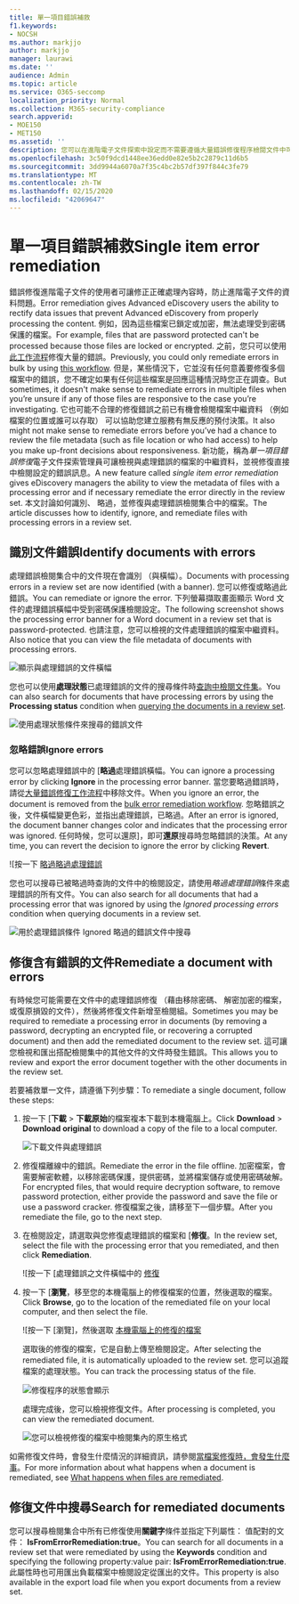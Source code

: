 ```yaml
---
title: 單一項目錯誤補救
f1.keywords:
- NOCSH
ms.author: markjjo
author: markjjo
manager: laurawi
ms.date: ''
audience: Admin
ms.topic: article
ms.service: O365-seccomp
localization_priority: Normal
ms.collection: M365-security-compliance
search.appverid:
- MOE150
- MET150
ms.assetid: ''
description: 您可以在進階電子文件探索中設定而不需要遵循大量錯誤修復程序檢閱文件中可修正處理錯誤。
ms.openlocfilehash: 3c50f9dcd1448ee36edd0e82e5b2c2879c11d6b5
ms.sourcegitcommit: 3dd9944a6070a7f35c4bc2b57df397f844c3fe79
ms.translationtype: MT
ms.contentlocale: zh-TW
ms.lasthandoff: 02/15/2020
ms.locfileid: "42069647"
---
```

# <a name="single-item-error-remediation"></a><span data-ttu-id="f9a9a-103">單一項目錯誤補救</span><span class="sxs-lookup"><span data-stu-id="f9a9a-103">Single item error remediation</span></span>

<span data-ttu-id="f9a9a-104">錯誤修復進階電子文件的使用者可讓修正正確處理內容時，防止進階電子文件的資料問題。</span><span class="sxs-lookup"><span data-stu-id="f9a9a-104">Error remediation gives Advanced eDiscovery users the ability to rectify data issues that prevent Advanced eDiscovery from properly processing the content.</span></span> <span data-ttu-id="f9a9a-105">例如，因為這些檔案已鎖定或加密，無法處理受到密碼保護的檔案。</span><span class="sxs-lookup"><span data-stu-id="f9a9a-105">For example, files that are password protected can't be processed because those files are locked or encrypted.</span></span> <span data-ttu-id="f9a9a-106">之前，您只可以使用[此工作流程](error-remediation-when-processing-data-in-advanced-ediscovery.md)修復大量的錯誤。</span><span class="sxs-lookup"><span data-stu-id="f9a9a-106">Previously, you could only remediate errors in bulk by using [this workflow](error-remediation-when-processing-data-in-advanced-ediscovery.md).</span></span> <span data-ttu-id="f9a9a-107">但是，某些情況下，它並沒有任何意義要修復多個檔案中的錯誤，您不確定如果有任何這些檔案是回應這種情況時您正在調查。</span><span class="sxs-lookup"><span data-stu-id="f9a9a-107">But sometimes, it doesn't make sense to remediate errors in multiple files when you’re unsure if any of those files are responsive to the case you’re investigating.</span></span> <span data-ttu-id="f9a9a-108">它也可能不合理的修復錯誤之前已有機會檢閱檔案中繼資料 （例如檔案的位置或誰可以存取） 可以協助您建立服務有無反應的預付決策。</span><span class="sxs-lookup"><span data-stu-id="f9a9a-108">It also might not make sense to remediate errors before you’ve had a chance to review the file metadata (such as file location or who had access) to help you make up-front decisions about responsiveness.</span></span> <span data-ttu-id="f9a9a-109">新功能，稱為*單一項目錯誤修復*電子文件探索管理員可讓檢視與處理錯誤的檔案的中繼資料，並視修復直接中檢閱設定的錯誤訊息。</span><span class="sxs-lookup"><span data-stu-id="f9a9a-109">A new feature called *single item error remediation* gives eDiscovery managers the ability to view the metadata of files with a processing error and if necessary remediate the error directly in the review set.</span></span> <span data-ttu-id="f9a9a-110">本文討論如何識別、 略過，並修復與處理錯誤檢閱集合中的檔案。</span><span class="sxs-lookup"><span data-stu-id="f9a9a-110">The article discusses how to identify, ignore, and remediate files with processing errors in a review set.</span></span>

## <a name="identify-documents-with-errors"></a><span data-ttu-id="f9a9a-111">識別文件錯誤</span><span class="sxs-lookup"><span data-stu-id="f9a9a-111">Identify documents with errors</span></span>

<span data-ttu-id="f9a9a-112">處理錯誤檢閱集合中的文件現在會識別 （與橫幅）。</span><span class="sxs-lookup"><span data-stu-id="f9a9a-112">Documents with processing errors in a review set are now identified (with a banner).</span></span> <span data-ttu-id="f9a9a-113">您可以修復或略過此錯誤。</span><span class="sxs-lookup"><span data-stu-id="f9a9a-113">You can remediate or ignore the error.</span></span> <span data-ttu-id="f9a9a-114">下列螢幕擷取畫面顯示 Word 文件的處理錯誤橫幅中受到密碼保護檢閱設定。</span><span class="sxs-lookup"><span data-stu-id="f9a9a-114">The following screenshot shows the processing error banner for a Word document in a review set that is password-protected.</span></span> <span data-ttu-id="f9a9a-115">也請注意，您可以檢視的文件處理錯誤的檔案中繼資料。</span><span class="sxs-lookup"><span data-stu-id="f9a9a-115">Also notice that you can view the file metadata of documents with processing errors.</span></span>

![顯示與處理錯誤的文件橫幅](../media/SIERimage1.png)

<span data-ttu-id="f9a9a-117">您也可以使用**處理狀態**已處理錯誤的文件的搜尋條件時[查詢中檢閱文件集](review-set-search.md)。</span><span class="sxs-lookup"><span data-stu-id="f9a9a-117">You can also search for documents that have processing errors by using the **Processing status** condition when [querying the documents in a review set](review-set-search.md).</span></span>

![使用處理狀態條件來搜尋的錯誤文件](../media/SIERimage2.png)

### <a name="ignore-errors"></a><span data-ttu-id="f9a9a-119">忽略錯誤</span><span class="sxs-lookup"><span data-stu-id="f9a9a-119">Ignore errors</span></span>

<span data-ttu-id="f9a9a-120">您可以忽略處理錯誤中的 [**略過**處理錯誤橫幅。</span><span class="sxs-lookup"><span data-stu-id="f9a9a-120">You can ignore a processing error by clicking **Ignore** in the processing error banner.</span></span> <span data-ttu-id="f9a9a-121">當您要略過錯誤時，請從[大量錯誤修復工作流程](error-remediation-when-processing-data-in-advanced-ediscovery.md)中移除文件。</span><span class="sxs-lookup"><span data-stu-id="f9a9a-121">When you ignore an error, the document is removed from the [bulk error remediation workflow](error-remediation-when-processing-data-in-advanced-ediscovery.md).</span></span> <span data-ttu-id="f9a9a-122">忽略錯誤之後，文件橫幅變更色彩，並指出處理錯誤，已略過。</span><span class="sxs-lookup"><span data-stu-id="f9a9a-122">After an error is ignored, the document banner changes color and indicates that the processing error was ignored.</span></span> <span data-ttu-id="f9a9a-123">任何時候，您可以還原]，即可**還原**搜尋時忽略錯誤的決策。</span><span class="sxs-lookup"><span data-stu-id="f9a9a-123">At any time, you can revert the decision to ignore the error by clicking **Revert**.</span></span>

![按一下 [略過略過處理錯誤](../media/SIERimage3.png)

<span data-ttu-id="f9a9a-125">您也可以搜尋已被略過時查詢的文件中的檢閱設定，請使用*略過處理錯誤*條件來處理錯誤的所有文件。</span><span class="sxs-lookup"><span data-stu-id="f9a9a-125">You can also search for all documents that had a processing error that was ignored by using the *Ignored processing errors* condition when querying documents in a review set.</span></span>

![用於處理錯誤條件 Ignored 略過的錯誤文件中搜尋](../media/SIERimage4.png)

## <a name="remediate-a-document-with-errors"></a><span data-ttu-id="f9a9a-127">修復含有錯誤的文件</span><span class="sxs-lookup"><span data-stu-id="f9a9a-127">Remediate a document with errors</span></span>

<span data-ttu-id="f9a9a-128">有時候您可能需要在文件中的處理錯誤修復 （藉由移除密碼、 解密加密的檔案，或復原損毀的文件），然後將修復文件新增至檢閱組。</span><span class="sxs-lookup"><span data-stu-id="f9a9a-128">Sometimes you may be required to remediate a processing error in documents (by removing a password, decrypting an encrypted file, or recovering a corrupted document) and then add the remediated document to the review set.</span></span> <span data-ttu-id="f9a9a-129">這可讓您檢視和匯出搭配檢閱集中的其他文件的文件時發生錯誤。</span><span class="sxs-lookup"><span data-stu-id="f9a9a-129">This allows you to review and export the error document together with the other documents in the review set.</span></span> 

<span data-ttu-id="f9a9a-130">若要補救單一文件，請遵循下列步驟：</span><span class="sxs-lookup"><span data-stu-id="f9a9a-130">To remediate a single document, follow these steps:</span></span>

1. <span data-ttu-id="f9a9a-131">按一下 [**下載** > **下載原始**的檔案複本下載到本機電腦上。</span><span class="sxs-lookup"><span data-stu-id="f9a9a-131">Click **Download** > **Download original** to download a copy of the file to a local computer.</span></span>

   ![下載文件與處理錯誤](../media/SIERimage5.png)

2. <span data-ttu-id="f9a9a-133">修復檔離線中的錯誤。</span><span class="sxs-lookup"><span data-stu-id="f9a9a-133">Remediate the error in the file offline.</span></span> <span data-ttu-id="f9a9a-134">加密檔案，會需要解密軟體，以移除密碼保護，提供密碼，並將檔案儲存或使用密碼破解。</span><span class="sxs-lookup"><span data-stu-id="f9a9a-134">For encrypted files, that would require decryption software, to remove password protection, either provide the password and save the file or use a password cracker.</span></span> <span data-ttu-id="f9a9a-135">修復檔案之後，請移至下一個步驟。</span><span class="sxs-lookup"><span data-stu-id="f9a9a-135">After you remediate the file, go to the next step.</span></span>

3. <span data-ttu-id="f9a9a-136">在檢閱設定，請選取與您修復處理錯誤的檔案和 [**修復**。</span><span class="sxs-lookup"><span data-stu-id="f9a9a-136">In the review set, select the file with the processing error that you remediated, and then  click **Remediation**.</span></span>

   ![按一下 [處理錯誤之文件橫幅中的 [修復](../media/SIERimage6.png)


4. <span data-ttu-id="f9a9a-138">按一下 [**瀏覽**，移至您的本機電腦上的修復檔案的位置，然後選取的檔案。</span><span class="sxs-lookup"><span data-stu-id="f9a9a-138">Click **Browse**, go to the location of the remediated file on your local computer, and then select the file.</span></span>

   ![按一下 [瀏覽]，然後選取 [本機電腦上的修復的檔案](../media/SIERimage7.png)

    <span data-ttu-id="f9a9a-140">選取後的修復的檔案，它是自動上傳至檢閱設定。</span><span class="sxs-lookup"><span data-stu-id="f9a9a-140">After selecting the remediated file, it is automatically uploaded to the review set.</span></span> <span data-ttu-id="f9a9a-141">您可以追蹤檔案的處理狀態。</span><span class="sxs-lookup"><span data-stu-id="f9a9a-141">You can track the processing status of the file.</span></span>

    ![修復程序的狀態會顯示](../media/SIERimage8.png)

   <span data-ttu-id="f9a9a-143">處理完成後，您可以檢視修復文件。</span><span class="sxs-lookup"><span data-stu-id="f9a9a-143">After processing is completed, you can view the remediated document.</span></span>

    ![您可以檢視修復的檔案中檢閱集內的原生格式](../media/SIERimage9.png)

<span data-ttu-id="f9a9a-145">如需修復文件時，會發生什麼情況的詳細資訊，請參閱[當檔案修復時，會發生什麼事](error-remediation.md#what-happens-when-files-are-remediated)。</span><span class="sxs-lookup"><span data-stu-id="f9a9a-145">For more information about what happens when a document is remediated, see [What happens when files are remediated](error-remediation.md#what-happens-when-files-are-remediated).</span></span>

## <a name="search-for-remediated-documents"></a><span data-ttu-id="f9a9a-146">修復文件中搜尋</span><span class="sxs-lookup"><span data-stu-id="f9a9a-146">Search for remediated documents</span></span>

<span data-ttu-id="f9a9a-147">您可以搜尋檢閱集合中所有已修復使用**關鍵字**條件並指定下列屬性： 值配對的文件： **IsFromErrorRemediation:true**。</span><span class="sxs-lookup"><span data-stu-id="f9a9a-147">You can search for all documents in a review set that were remediated by using the **Keywords** condition and specifying the following property:value pair: **IsFromErrorRemediation:true**.</span></span> <span data-ttu-id="f9a9a-148">此屬性時也可用匯出負載檔案中檢閱設定從匯出的文件。</span><span class="sxs-lookup"><span data-stu-id="f9a9a-148">This property is also available in the export load file when you export documents from a review set.</span></span>
